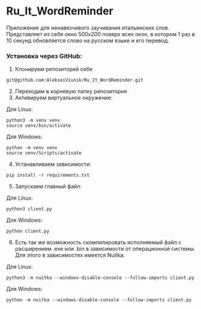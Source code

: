 # Ru_It_WordReminder
Приложение для ненавязчивого заучивания итальянских слов. Представляет из себя окно 500х200 поверх всех окон, в котором 1 раз в 10 секунд обновляется слово на русском языке и его перевод.

### Установка через GitHub:
1) Клонируем репозиторий себе
```
git@github.com:AlekseiViunik/Ru_It_WordReminder.git
```
2) Переходим в корневую папку репозитория
3) Активируем виртуальное окружение:<br/>

Для Linux:
```
python3 -m venv venv
source venv/bin/activate
```
Для Windows:
```
python -m venv venv
source venv/Scripts/activate
```
4) Устанавливаем зависимости:
```
pip install -r requirements.txt
```
5) Запускаем главный файл:

Для Linux:
```
python3 client.py
```
Для Windows:
```
python client.py
```
6) Есть так же возможность скомпилировать исполняемый файл с расширением .exe или .bin в зависимости от операционной системы. Для этого в зависимостях имеется Nuitka:

Для Linux:
```
python3 -m nuitka --windows-disable-console --follow-imports client.py
```
Для Windows:
```
python -m nuitka --windows-disable-console --follow-imports client.py
```





